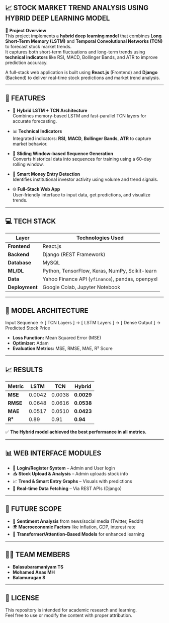 ## 📈 **STOCK MARKET TREND ANALYSIS USING HYBRID DEEP LEARNING MODEL**  
🧠 **Project Overview**  
This project implements a **hybrid deep learning model** that combines **Long Short-Term Memory (LSTM)** and **Temporal Convolutional Networks (TCN)** to forecast stock market trends.  
It captures both short-term fluctuations and long-term trends using **technical indicators** like RSI, MACD, Bollinger Bands, and ATR to improve prediction accuracy.

A full-stack web application is built using **React.js** (Frontend) and **Django** (Backend) to deliver real-time stock predictions and market trend analysis.

---

## 🚀 **FEATURES**

- 🧠 **Hybrid LSTM + TCN Architecture**  
  Combines memory-based LSTM and fast-parallel TCN layers for accurate forecasting.

- 📊 **Technical Indicators**  
  Integrated indicators: **RSI**, **MACD**, **Bollinger Bands**, **ATR** to capture market behavior.

- 🧮 **Sliding Window-based Sequence Generation**  
  Converts historical data into sequences for training using a 60-day rolling window.

- 🧠 **Smart Money Entry Detection**  
  Identifies institutional investor activity using volume and trend signals.

- 🌐 **Full-Stack Web App**  
  User-friendly interface to input data, get predictions, and visualize trends.

---

## 💻 **TECH STACK**

| Layer        | Technologies Used                                 |
|--------------|----------------------------------------------------|
| **Frontend** | React.js                                           |
| **Backend**  | Django (REST Framework)                            |
| **Database** | MySQL                                              |
| **ML/DL**    | Python, TensorFlow, Keras, NumPy, Scikit-learn     |
| **Data**     | Yahoo Finance API (`yfinance`), pandas, openpyxl   |
| **Deployment** | Google Colab, Jupyter Notebook                   |

---

## 🧠 **MODEL ARCHITECTURE**
Input Sequence 
->
[ TCN Layers ]
->
[ LSTM Layers ]
->
[ Dense Output ]
->
Predicted Stock Price

- **Loss Function:** Mean Squared Error (MSE)  
- **Optimizer:** Adam  
- **Evaluation Metrics:** MSE, RMSE, MAE, R² Score  

---

## 📈 **RESULTS**

| Metric   | LSTM   | TCN    | Hybrid |
|----------|--------|--------|--------|
| **MSE**  | 0.0042 | 0.0038 | **0.0029** |
| **RMSE** | 0.0648 | 0.0616 | **0.0538** |
| **MAE**  | 0.0517 | 0.0510 | **0.0423** |
| **R²**   | 0.89   | 0.91   | **0.94**   |

✅ **The Hybrid model achieved the best performance in all metrics.**

---

## 📊 **WEB INTERFACE MODULES**

- 🔐 **Login/Register System** – Admin and User login
- 📥 **Stock Upload & Analysis** – Admin uploads stock info
- 📈 **Trend & Smart Entry Graphs** – Visuals with predictions
- 📡 **Real-time Data Fetching** – Via REST APIs (Django)

---

## 🔮 **FUTURE SCOPE**

- 📰 **Sentiment Analysis** from news/social media (Twitter, Reddit)  
- 🌍 **Macroeconomic Factors** like inflation, GDP, interest rate  
- 🧠 **Transformer/Attention-Based Models** for enhanced learning

---

## 👨‍💻 **TEAM MEMBERS**

- **Balasubaramaniyam TS** 
- **Mohamed Anas MH** 
- **Balamurugan S** 

---

## 📜 **LICENSE**

This repository is intended for academic research and learning.  
Feel free to use or modify the content with proper attribution.
